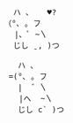 <pre>          
  ハ 、   ♥?
（°､ ｡ フ
⠀ |、ﾞ ~〵
  じし ˍ, )つ  

   ハ 、 
 =(°､ ｡ フ
   |  ゛〵
⠀  |へ  ~〵
   じし c` )つ
</pre>
